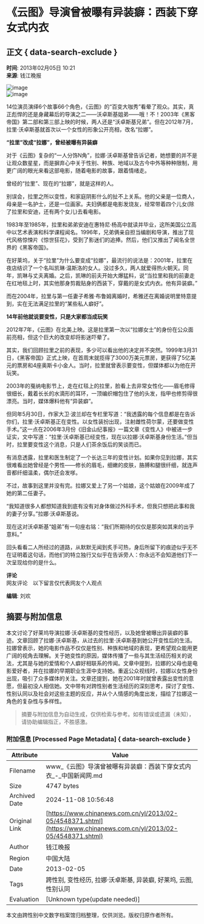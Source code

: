 # 《云图》导演曾被曝有异装癖：西装下穿女式内衣

## 正文 { data-search-exclude }


**时间**: 2013年02月05日 10:21  
**来源**: 钱江晚报  

![image](http://www.chinanews.com/fileftp/2020/03/2020-03-11/U194P4T47D46410F978DT20200311093349.jpg)  
![image](http://www.chinanews.com/fileftp/2020/03/2020-03-11/U194P4T47D46410F977DT20200311083723.jpg)

14位演员演绎6个故事66个角色，《云图》的“百变大咖秀”看晕了观众。其实，真正彪悍的还是身藏幕后的导演之二——沃卓斯基姐弟——哦！不！2003年《黑客帝国》第二部和第三部上映的时候，两人还是“沃卓斯基兄弟”。但在2012年7月，拉里·沃卓斯基就首次以一个女性的形象公开亮相，改名“拉娜”。

**“拉里”改成“拉娜”，曾经被曝有异装癖**

对于《云图》复杂的“一人分饰N角”，拉娜·沃卓斯基曾告诉记者，她想要的并不是让观众数星星，而是摒弃心中关于性别、种族、地域以及古今中外等种种限制，用更广阔的眼光来看这部电影，随着电影的故事，跟着情绪走。

曾经的“拉里”、现在的“拉娜”，就是这样的人。

别误会，拉里之所以变性，和家庭阴影什么的扯不上关系。他的父亲是一位商人，母亲是一名护士，还是一位画家。夫妇俩都是电影发烧友，经常带着四个儿女(除了拉里和安迪，还有两个女儿)去看电影。

1983年至1985年，拉里和弟弟安迪在惠特尼·杨高中就读并毕业，这所美国公立高中以艺术表演和科学课程闻名。1996年，兄弟俩亲自担当编剧和导演，推出了现代风格惊悚片《惊世狂花》，受到了影迷们的追捧。然后，他们又推出了闻名全世界的《黑客帝国》。

在好莱坞，关于“拉里”为什么要变成“拉娜”，最流行的说法是：2001年，拉里在夜店结识了一个名叫凯琳·温斯洛的女人。没过多久，两人就爱得热火朝天。同年，凯琳与丈夫离婚。之后，凯琳的前夫开始大爆猛料，说“当拉里和我的前妻走在红地毯上时，其实他那身剪裁贴身的西装下，穿戴的是女式内衣。他有异装癖。”

而在2004年，拉里与第一任妻子希雅·布鲁姆离婚时，希雅还在离婚说明里特意提到，实在无法满足拉里的“某些私人癖好”。

**14年前他就说要变性，只是大家都当成玩笑**

2012年7年，《云图》在北美上映。这是拉里第一次以“拉娜女士”的身份在公众面前亮相，但这个巨大的改变却将影迷吓晕了。

其实，我们回顾拉里之前的表现，多少可以看出他的决定并不突然。1999年3月31日，《黑客帝国》正式上映，在首周末就揽得了3000万美元票房，更获得了5亿美元的票房和4座奥斯卡小金人。当时，拉里就曾表示要变性，但媒体都以为他在开玩笑。

2003年的戛纳电影节上，走在红毯上的拉里，脸看上去非常女性化——眉毛修得很细长，戴着长长的水滴形的耳环，一顶编织帽包住了他的头发，指甲也修剪得很漂亮。当时，媒体爆料他有“异装癖”。

但同年5月30日，作家大卫·波兰却在专栏里写道：“我透露的每个信息都是在告诉你们，拉里·沃卓斯基正在变性。以女性装扮出现，注射雌性荷尔蒙，还要做变性手术。”这一点在2006年3月份《旧金山纪事报》一篇文章《变性人》中被进一步证实，文中写道：“拉里·沃卓斯基已经变性，现在以拉娜·沃卓斯基身份生活。”但当时，拉里要变性这个消息，只是人们茶余饭后的笑谈而已。

有消息透露，拉里和医生制定了一个长达三年的变性计划。如果你见到拉娜，其实很难看出她曾经是个男性——修长的眉毛，细嫩的皮肤，胳膊和腿很纤细，就连声音都纤细温柔，偶尔还会发嗲。

不过，故事到这里并没有完。拉娜又爱上了另一个姑娘，这个姑娘在2009年成了她的第二任妻子。

“我知道很多人都想知道我到底有没有对身体做过外科手术，但我只想把此事和我的妻子分享。”拉娜·沃卓斯基说。

现在这对沃卓斯基“姐弟”有一句座右铭：“我们所期待的仅仅是那突如其来的出乎意料。”

回头看看二人所经过的道路，从默默无闻到炙手可热，身后所留下的痕迹似乎无不在证明着这句话，而他们的特立独行又似乎在告诉旁人：你永远不会知道他们下一次呈现给你的是什么。

**评论**  
网友评论　以下留言仅代表网友个人观点  

**编辑**: 刘欢  
<!-- tcd_original_link https://www.chinanews.com.cn/yl/2013/02-05/4548371.shtml -->
## 摘要与附加信息

<!-- tcd_abstract -->
本文讨论了好莱坞导演拉娜·沃卓斯基的变性经历，以及她曾被曝出异装癖的事迹。文章回顾了拉娜·沃卓斯基，从过去的拉里·沃卓斯基到她公开变性后的生活。拉娜曾表示，她的电影作品不仅仅是性别、种族和地域的表现，更希望观众能用更广阔的视角去理解。关于她变性的原因，媒体传播了一些与其生活经历相关的说法，尤其是与她的爱情和个人癖好相联系的传闻。文章中提到，拉娜的父母也是电影爱好者，并在拉娜的早期职业生涯中支持她。重返公众视线时，拉娜以女性身份出现，吸引了众多媒体的关注。文章还提到，她在2001年时就曾表露出变性的意愿，但最初没人相信她。文中带有对跨性别者生活经历的深刻思考，探讨了变性、性别认同以及社会对这些主题的反应，并从个人情感的角度出发，描绘了拉娜这一角色的复杂性与多样性。
<!-- tcd_abstract_end -->

> 摘要与附加信息为自动生成，仅供检索与参考。如有错误或遗漏（未知），请协助编辑指正，不胜感激。

### 附加信息 [Processed Page Metadata] { data-search-exclude }

| Attribute       | Value                                  |
|-----------------|----------------------------------------|
| Filename        | www_《云图》导演曾被曝有异装癖：西装下穿女式内衣_-_中国新闻网.md                             |
| Size            | 4747 bytes                           |
| Archived Date   | 2024-11-08 10:56:48                             |
| Original Link   | [https://www.chinanews.com.cn/yl/2013/02-05/4548371.shtml](https://www.chinanews.com.cn/yl/2013/02-05/4548371.shtml)                       |
| Author          | 钱江晚报                               |
| Region          | 中国大陆                               |
| Date            | 2013-02-05                                 |
| Tags            | 跨性别, 变性经历, 拉娜·沃卓斯基, 异装癖, 好莱坞, 云图, 性别认同                                 |
| Evaluation            | [Unknown type(update needed)]                                 |
<!-- tcd_table_end -->

本文由跨性别中文数字档案馆归档整理，仅供浏览。版权归原作者所有。
